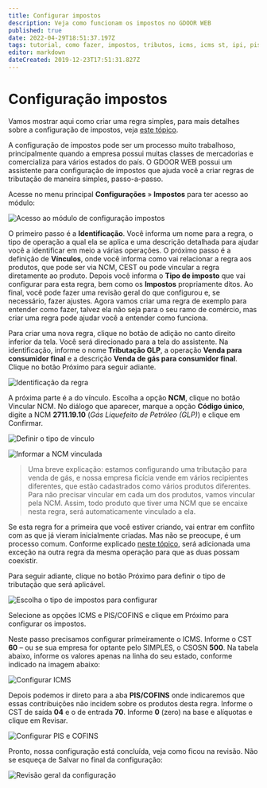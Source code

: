 ```yaml
---
title: Configurar impostos
description: Veja como funcionam os impostos no GDOOR WEB
published: true
date: 2022-04-29T18:51:37.197Z
tags: tutorial, como fazer, impostos, tributos, icms, icms st, ipi, pis, cofins, ncm, cest
editor: markdown
dateCreated: 2019-12-23T17:51:31.827Z
---
```


# Configuração impostos

Vamos mostrar aqui como criar uma regra simples, para mais detalhes sobre a configuração de impostos, veja [este tópico](/configuracoes/impostos). 

A configuração de impostos pode ser um processo muito trabalhoso, principalmente quando a empresa possui muitas classes de mercadorias e comercializa para vários estados do país. O GDOOR WEB possui um assistente para configuração de impostos que ajuda você a criar regras de tributação de maneira simples, passo-a-passo.  

Acesse no menu principal **Configurações** &raquo; **Impostos** para ter acesso ao módulo:

![Acesso ao módulo de configuração impostos](/tutoriais/config-impostos/acessar-config-imposto.png)

O primeiro passo é a **Identificação**. Você informa um nome para a regra, o tipo de operação a qual ela se aplica e uma descrição detalhada para ajudar você a identificar em meio a várias operações. O próximo passo é a definição de **Vínculos**, onde você informa como vai relacionar a regra aos produtos, que pode ser via NCM, CEST ou pode vincular a regra diretamente ao produto. Depois você informa o **Tipo de imposto** que vai configurar para esta regra, bem como os **Impostos** propriamente ditos. Ao final, você pode fazer uma revisão geral do que configurou e, se necessário, fazer ajustes. Agora vamos criar uma regra de exemplo para entender como fazer, talvez ela não seja para o seu ramo de comércio, mas criar uma regra pode ajudar você a entender como funciona.

Para criar uma nova regra, clique no botão de adição no canto direito inferior da tela. Você será direcionado para a tela do assistente. Na identificação, informe o nome **Tributação GLP**, a operação **Venda para consumidor final** e a descrição **Venda de gás para consumidor final**. Clique no botão <span class="mat-button mat-accent">Próximo</span> para seguir adiante.

![Identificação da regra](/tutoriais/config-impostos/identificacao.png)

A próxima parte é a do vínculo. Escolha a opção **NCM**, clique no botão <span class=mat-button>Vincular NCM</span>. No diálogo que aparecer, marque a opção **Código único**, digite a NCM **2711.19.10** (*Gás Liquefeito de Petróleo (GLP)*) e clique em <span class=mat-button>Confirmar</span>.

![Definir o tipo de vínculo](/tutoriais/config-impostos/vinculo.png)

![Informar a NCM vinculada](/tutoriais/config-impostos/ncm.png)

> Uma breve explicação: estamos configurando uma tributação para venda de gás, e nossa empresa ficícia vende em vários recipientes diferentes, que estão cadastrados como vários produtos diferentes. Para não precisar vincular em cada um dos produtos, vamos vincular pela NCM. Assim, todo produto que tiver uma NCM que se encaixe nesta regra, será automaticamente vinculado a ela.

Se esta regra for a primeira que você estiver criando, vai entrar em conflito com as que já vieram inicialmente criadas. Mas não se preocupe, é um processo comum. Conforme explicado [neste tópico](/configuracoes/impostos#excecao), será adicionada uma exceção na outra regra da mesma operação para que as duas possam coexistir.

Para seguir adiante, clique no botão <span class="mat-button mat-accent">Próximo</span> para definir o tipo de tributação que será aplicável.

![Escolha o tipo de impostos para configurar](/tutoriais/config-impostos/tipo-de-impostos.png)

Selecione as opções ICMS e PIS/COFINS e clique em <span class="mat-button mat-accent">Próximo</span> para configurar os impostos.

Neste passo precisamos configurar primeiramente o ICMS. Informe o CST **60** – ou se sua empresa for optante pelo SIMPLES, o CSOSN **500**. Na tabela abaixo, informe os valores apenas na linha do seu estado, conforme indicado na imagem abaixo:

![Configurar ICMS](/tutoriais/config-impostos/icms.png)

Depois podemos ir direto para a aba **PIS/COFINS** onde indicaremos que essas contribuições não incidem sobre os produtos desta regra. Informe o CST de saída **04** e o de entrada **70**. Informe **0** (zero) na base e alíquotas e clique em <span class="mat-button mat-accent">Revisar</span>.

![Configurar PIS e COFINS](/tutoriais/config-impostos/pis-cofins.png)

Pronto, nossa configuração está concluída, veja como ficou na revisão. Não se esqueça de <span class="mat-button mat-accent">Salvar</span> no final da configuração:

![Revisão geral da configuração](/tutoriais/config-impostos/revisao.png)



